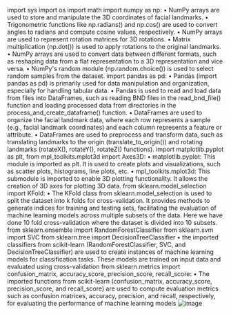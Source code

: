 import sys
import os
import math
import numpy as np:
•	NumPy arrays are used to store and manipulate the 3D coordinates of facial landmarks.
•	Trigonometric functions like np.radians() and np.cos() are used to convert angles to radians and compute cosine values, respectively.
•	NumPy arrays are used to represent rotation matrices for 3D rotations.
•	Matrix multiplication (np.dot()) is used to apply rotations to the original landmarks.
•	NumPy arrays are used to convert data between different formats, such as reshaping data from a flat representation to a 3D representation and vice versa.
•	NumPy's random module (np.random.choice()) is used to select random samples from the dataset.
import pandas as pd:
•	Pandas (import pandas as pd) is primarily used for data manipulation and organization, especially for handling tabular data.
•	Pandas is used to read and load data from files into DataFrames, such as reading BND files in the read_bnd_file() function and loading processed data from directories in the process_and_create_dataframe() function.
•	DataFrames are used to organize the facial landmark data, where each row represents a sample (e.g., facial landmark coordinates) and each column represents a feature or attribute.
•	DataFrames are used to preprocess and transform data, such as translating landmarks to the origin (translate_to_origin()) and rotating landmarks (rotateX(), rotateY(), rotateZ() functions).
import matplotlib.pyplot as plt, from mpl_toolkits.mplot3d import Axes3D:
•	matplotlib.pyplot: This module is imported as plt. It is used to create plots and visualizations, such as scatter plots, histograms, line plots, etc.
•	mpl_toolkits.mplot3d: This submodule is imported to enable 3D plotting functionality. It allows the creation of 3D axes for plotting 3D data.
from sklearn.model_selection import  KFold:
•	The KFold class from sklearn.model_selection is used to split the dataset into k folds for cross-validation. It provides methods to generate indices for training and testing sets, facilitating the evaluation of machine learning models across multiple subsets of the data. Here we have done 10 fold cross-validation where the dataset is divided into 10 subsets.
from sklearn.ensemble import RandomForestClassifier
from sklearn.svm import SVC
from sklearn.tree import DecisionTreeClassifier
•	the imported classifiers from scikit-learn (RandomForestClassifier, SVC, and DecisionTreeClassifier) are used to create instances of machine learning models for classification tasks. These models are trained on input data and evaluated using cross-validation
from sklearn.metrics import confusion_matrix, accuracy_score, precision_score, recall_score:
•	The imported functions from scikit-learn (confusion_matrix, accuracy_score, precision_score, and recall_score) are used to compute evaluation metrics such as confusion matrices, accuracy, precision, and recall, respectively, for evaluating the performance of machine learning models
![image](https://github.com/user-attachments/assets/e3a719b1-a015-46e3-bfcb-8663c296e860)

